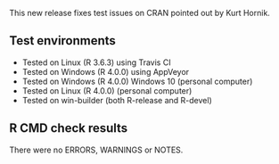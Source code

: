 This new release fixes test issues on CRAN pointed out by Kurt Hornik.

## Test environments

* Tested on Linux (R 3.6.3) using Travis CI
* Tested on Windows (R 4.0.0) using AppVeyor
* Tested on Windows (R 4.0.0) Windows 10 (personal computer)
* Tested on Linux (R 4.0.0) (personal computer)
* Tested on win-builder (both R-release and R-devel)

## R CMD check results

There were no ERRORS, WARNINGS or NOTES.